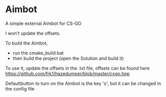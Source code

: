 # Aimbot
A simple external Aimbot for CS-GO


I won't update the offsets.

To build the Aimbot, 
  - run the cmake_build.bat
  - then build the project (open the Solution and build it)


To use it, update the offsets in the .txt file, offsets can be found here https://github.com/frk1/hazedumper/blob/master/csgo.hpp

Defaultbutton to turn on the Aimbot is the key 'o', but it can be changed in the config file
